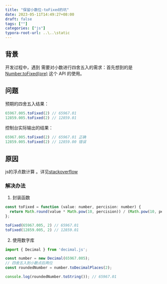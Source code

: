 ```yaml
---
title: "保留小数位-toFixed的坑"
date: 2023-05-11T14:49:27+08:00
draft: false
tags: [""]
categories: ["js"]
typora-root-url: ..\..\static
---
```


## 背景

开发过程中，遇到 需要对小数进行四舍五入的需求：首先想到的是 [Number.toFixed(pre)](https://link.juejin.cn/?target=https%3A%2F%2Fdeveloper.mozilla.org%2Fzh-CN%2Fdocs%2FWeb%2FJavaScript%2FReference%2FGlobal_Objects%2FNumber%2FtoFixed) 这个 API 的使用。

## 问题

预期的四舍五入结果：

```javascript
65967.005.toFixed(2) // 65967.01 
12859.005.toFixed(2) // 12859.01 
```

控制台实际输出的结果：

```javascript
65967.005.toFixed(2) // 65967.01 正确
12859.005.toFixed(2) // 12859.00 错误
```

## 原因

js的浮点数计算 。详见[stackoverflow](https://stackoverflow.com/questions/21091727/javascript-tofixed-function)

### 解决办法

1. 封装函数

```javascript
const toFixed = function (value: number, percision: number) {
  return Math.round(value * Math.pow(10, percision)) / (Math.pow(10, percision))
};

toFixed(65967.005, 2) // 65967.01 
toFixed(12859.005, 2) // 12859.01 
```

2. 使用数字库

```javascript
import { Decimal } from 'decimal.js';

const number = new Decimal(65967.005);
// 四舍五入到小数点后两位
const roundedNumber = number.toDecimalPlaces(2);

console.log(roundedNumber.toString()); // 65967.01 
```

